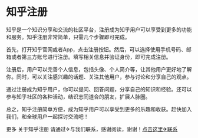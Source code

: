 # 知乎注册

知乎是一个知识分享和交流的社区平台，注册成为知乎用户可以享受到更多的功能和服务。知乎注册非常简单，只需几个步骤即可完成。

首先，打开知乎官网或者App，点击注册按钮。然后，可以选择使用手机号码、邮箱或者第三方账号进行注册。填写相关信息并验证身份，即可完成注册。

注册后，用户可以完善个人信息，包括头像、个人简介等，让其他用户更好地了解你。同时，可以关注感兴趣的话题、关注其他用户，参与讨论和分享自己的观点。

通过注册成为知乎用户，你可以提问、回答问题，分享自己的知识和经验。还可以参与知乎社区的各种活动，结识志同道合的朋友，扩展人脉圈。

总之，知乎注册简单方便，成为知乎用户可以享受到更多的乐趣和收获。赶快加入我们，和全球用户一起探讨交流吧！

更多 关于知乎注册 请通过✈与我们联系，感谢阅读，谢谢！[点击这里✈联系](2)